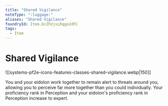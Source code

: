 ```yaml
---
title: "Shared Vigilance"
noteType: ":luggage:"
aliases: "Shared Vigilance"
foundryId: Item.OcZhVjsLRqgo2dFC
tags:
  - Item
---
```


# Shared Vigilance
![[systems-pf2e-icons-features-classes-shared-vigilance.webp|150]]

You and your eidolon work together to remain alert to threats around you, allowing you to perceive far more together than you could individually. Your proficiency rank in Perception and your eidolon's proficiency rank in Perception increase to expert.
